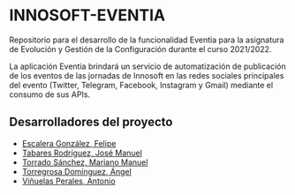 # INNOSOFT-EVENTIA
Repositorio para el desarrollo de la funcionalidad Eventia para la asignatura de Evolución y Gestión de la Configuración durante el curso 2021/2022.

La aplicación Eventia brindará un servicio de automatización de publicación de los eventos de las jornadas de Innosoft en las redes sociales principales del evento (Twitter, Telegram, Facebook, Instagram y Gmail) mediante el consumo de sus APIs.

## Desarrolladores del proyecto
* [Escalera González, Felipe](https://github.com/felescgon)
* [Tabares Rodríguez, José Manuel](https://github.com/Jotaeme55)
* [Torrado Sánchez, Mariano Manuel](https://github.com/MaToSan24)
* [Torregrosa Domínguez, Ángel](https://github.com/angtordom1)
* [Viñuelas Perales, Antonio](https://github.com/antvinper)